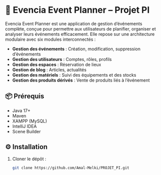 # 🎉 Evencia Event Planner – Projet PI

Evencia Event Planner est une application de gestion d’événements complète, conçue pour permettre aux utilisateurs de planifier, organiser et analyser leurs événements efficacement. Elle repose sur une architecture modulaire avec six modules interconnectés :

- **Gestion des événements** : Création, modification, suppression d’événements
- **Gestion des utilisateurs** : Comptes, rôles, profils
- **Gestion des espaces** : Réservation de lieux
- **Gestion de blog** : Articles, actualités
- **Gestion des matériels** : Suivi des équipements et des stocks
- **Gestion des produits dérivés** : Vente de produits liés à l’événement

## 📦 Prérequis

- Java 17+
- Maven
- XAMPP (MySQL)
- IntelliJ IDEA
- Scene Builder

## ⚙️ Installation

1. Cloner le dépôt :
   ```bash
   git clone https://github.com/Amal-Melki/PROJET_PI.git
